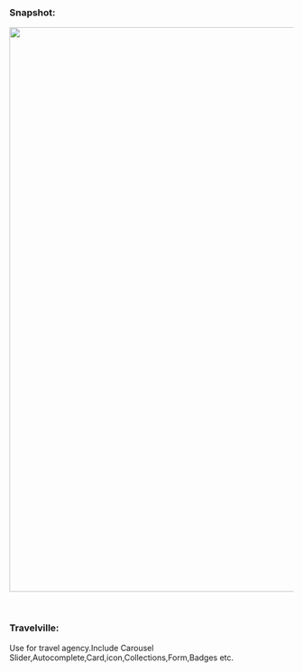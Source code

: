
<h3>Snapshot:</h3>
<div align="center">
 <p float="left">
  <img src="https://user-images.githubusercontent.com/38814709/59149544-ba960280-8a2f-11e9-8c7e-b7f638ae538b.png" width="600" height="1000"/>
	 <br/>
	</p>
</div>
<br>
<h3>Travelville:</h3>
<p>
	Use for travel agency.Include Carousel Slider,Autocomplete,Card,icon,Collections,Form,Badges etc.
</p>









